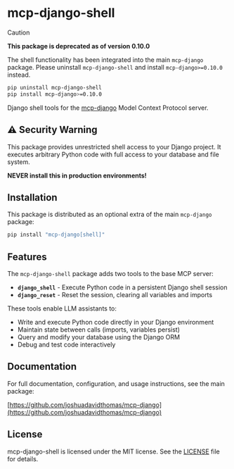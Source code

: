 # mcp-django-shell

> [!CAUTION]
> **This package is deprecated as of version 0.10.0**
> 
> The shell functionality has been integrated into the main `mcp-django` package.
> Please uninstall `mcp-django-shell` and install `mcp-django>=0.10.0` instead.
>
> ```bash
> pip uninstall mcp-django-shell
> pip install mcp-django>=0.10.0
> ```

Django shell tools for the [mcp-django](https://github.com/joshuadavidthomas/mcp-django) Model Context Protocol server.

## ⚠️ Security Warning

This package provides unrestricted shell access to your Django project. It executes arbitrary Python code with full access to your database and file system.

**NEVER install this in production environments!**

## Installation

This package is distributed as an optional extra of the main `mcp-django` package:

```bash
pip install "mcp-django[shell]"
```

## Features

The `mcp-django-shell` package adds two tools to the base MCP server:

- **`django_shell`** - Execute Python code in a persistent Django shell session
- **`django_reset`** - Reset the session, clearing all variables and imports

These tools enable LLM assistants to:

- Write and execute Python code directly in your Django environment
- Maintain state between calls (imports, variables persist)
- Query and modify your database using the Django ORM
- Debug and test code interactively

## Documentation

For full documentation, configuration, and usage instructions, see the main package:

[https://github.com/joshuadavidthomas/mcp-django](https://github.com/joshuadavidthomas/mcp-django)

## License

mcp-django-shell is licensed under the MIT license. See the [LICENSE](https://github.com/joshuadavidthomas/mcp-django/blob/main/LICENSE) file for details.
